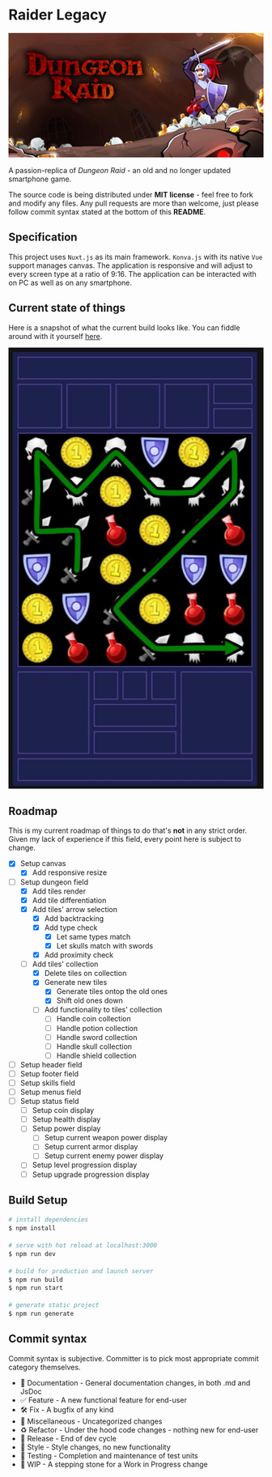 # Raider Legacy

![header-banner](https://raw.githubusercontent.com/SugarF0x/raider/master/git/header-banner.jpg)

A passion-replica of _Dungeon Raid_ - an old and no longer updated smartphone game.

The source code is being distributed under **MIT license** - feel free to fork and modify any files.
Any pull requests are more than welcome, just please follow commit syntax stated at the bottom of this **README**.

## Specification

This project uses `Nuxt.js` as its main framework. `Konva.js` with its native `Vue` support manages canvas.
The application is responsive and will adjust to every screen type at a ratio of 9:16.
The application can be interacted with on PC as well as on any smartphone.

## Current state of things

Here is a snapshot of what the current build looks like.
You can fiddle around with it yourself [here](http://raid.sugarfox.ru).

![sample](https://raw.githubusercontent.com/SugarF0x/raider/master/git/sample.jpg)

## Roadmap

This is my current roadmap of things to do that's **not** in any strict order.
Given my lack of experience if this field, every point here is subject to change.

- [X] Setup canvas
    - [X] Add responsive resize
- [ ] Setup dungeon field
    - [X] Add tiles render
    - [X] Add tile differentiation
    - [X] Add tiles' arrow selection
        - [X] Add backtracking
        - [X] Add type check
            - [X] Let same types match
            - [X] Let skulls match with swords
        - [X] Add proximity check
    - [ ] Add tiles' collection
        - [X] Delete tiles on collection
        - [X] Generate new tiles
            - [X] Generate tiles ontop the old ones
            - [X] Shift old ones down
        - [ ] Add functionality to tiles' collection
            - [ ] Handle coin collection
            - [ ] Handle potion collection
            - [ ] Handle sword collection
            - [ ] Handle skull collection
            - [ ] Handle shield collection
- [ ] Setup header field
- [ ] Setup footer field
- [ ] Setup skills field
- [ ] Setup menus field
- [ ] Setup status field
    - [ ] Setup coin display
    - [ ] Setup health display
    - [ ] Setup power display
        - [ ] Setup current weapon power display
        - [ ] Setup current armor display
        - [ ] Setup current enemy power display
    - [ ] Setup level progression display
    - [ ] Setup upgrade progression display

## Build Setup

```bash
# install dependencies
$ npm install

# serve with hot reload at localhost:3000
$ npm run dev

# build for production and launch server
$ npm run build
$ npm run start

# generate static project
$ npm run generate
```

## Commit syntax 

Commit syntax is subjective. Committer is to pick most appropriate commit category themselves.

* :blue_book: Documentation - General documentation changes, in both .md and JsDoc
* :white_check_mark: Feature       - A new functional feature for end-user
* :hammer_and_wrench: Fix           - A bugfix of any kind
* :corn: Miscellaneous - Uncategorized changes
* :recycle: Refactor      - Under the hood code changes - nothing new for end-user
* :milky_way: Release       - End of dev cycle
* :art: Style         - Style changes, no new functionality
* :pill: Testing       - Completion and maintenance of test units
* :construction: WIP           - A stepping stone for a Work in Progress change

